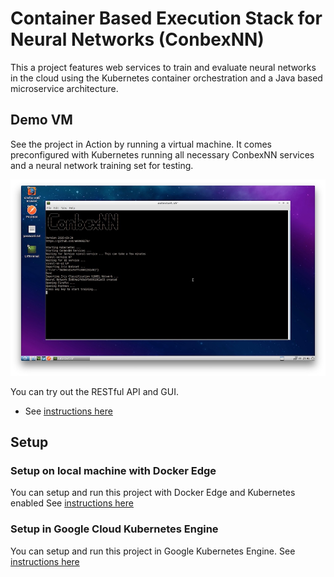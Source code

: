 # Container Based Execution Stack for Neural Networks (ConbexNN)
This a project features web services to train and evaluate neural networks in the cloud using the Kubernetes container orchestration and a Java based microservice architecture. 

## Demo VM
See the project in Action by running a virtual machine. It comes preconfigured with Kubernetes running all necessary ConbexNN services and a neural network training set for testing.

![VM Screenshot](deploy/vm/img/vm_small.jpg)

You can try out the RESTful API and GUI.

* See [instructions here](/deploy/vm/)

## Setup 

### Setup on local machine with Docker Edge

You can setup and run this project with Docker Edge and Kubernetes enabled
See [instructions here](/deploy/local_dockerce/)

### Setup in Google Cloud Kubernetes Engine
You can setup and run this project in Google Kubernetes Engine.
See [instructions here](/deploy/cloud/google/)
